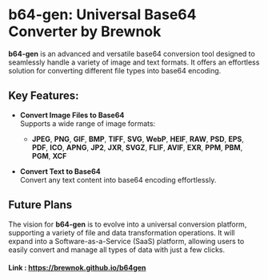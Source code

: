 
# **b64-gen**: Universal Base64 Converter by Brewnok

**b64-gen** is an advanced and versatile base64 conversion tool designed to seamlessly handle a variety of image and text formats. It offers an effortless solution for converting different file types into base64 encoding.

## **Key Features:**
- **Convert Image Files to Base64**  
  Supports a wide range of image formats:
  - **JPEG**, **PNG**, **GIF**, **BMP**, **TIFF**, **SVG**, **WebP**, **HEIF**, **RAW**, **PSD**, **EPS**, **PDF**, **ICO**, **APNG**, **JP2**, **JXR**, **SVGZ**, **FLIF**, **AVIF**, **EXR**, **PPM**, **PBM**, **PGM**, **XCF**

- **Convert Text to Base64**  
  Convert any text content into base64 encoding effortlessly.

## **Future Plans**
The vision for **b64-gen** is to evolve into a universal conversion platform, supporting a variety of file and data transformation operations. It will expand into a Software-as-a-Service (SaaS) platform, allowing users to easily convert and manage all types of data with just a few clicks.

#### Link : https://brewnok.github.io/b64gen
